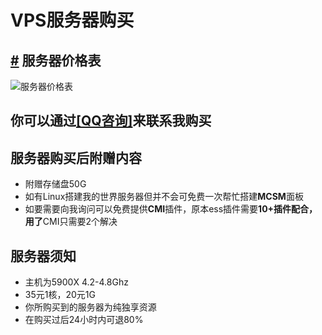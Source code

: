 # VPS服务器购买

## [\#](vps.md#服务器价格表) 服务器价格表 <a id="&#x670D;&#x52A1;&#x5668;&#x4EF7;&#x683C;&#x8868;"></a>

![&#x670D;&#x52A1;&#x5668;&#x4EF7;&#x683C;&#x8868;](https://i.loli.net/2021/05/04/z8HNwhUCRPvDtkm.png)

## 你可以通过[**\[QQ咨询\]**](https://wpa.qq.com/msgrd?v=3&uin=1305300729&site)来联系我购买 <a id="&#x4F60;&#x53EF;&#x4EE5;&#x901A;&#x8FC7;-qq&#x54A8;&#x8BE2;-&#x6765;&#x8054;&#x7CFB;&#x6211;&#x8D2D;&#x4E70;"></a>

## 服务器购买后附赠内容 <a id="&#x670D;&#x52A1;&#x5668;&#x8D2D;&#x4E70;&#x540E;&#x9644;&#x8D60;&#x5185;&#x5BB9;"></a>

* 附赠存储盘50G
* 如有Linux搭建我的世界服务器但并不会可免费一次帮忙搭建**MCSM**面板
* 如要需要向我询问可以免费提供**CMI**插件，原本ess插件需要**10+插件配合，用了**CMI只需要2个解决

## 服务器须知 <a id="&#x670D;&#x52A1;&#x5668;&#x987B;&#x77E5;"></a>

* 主机为5900X 4.2-4.8Ghz
* 35元1核，20元1G
* 你所购买到的服务器为纯独享资源
* 在购买过后24小时内可退80%

